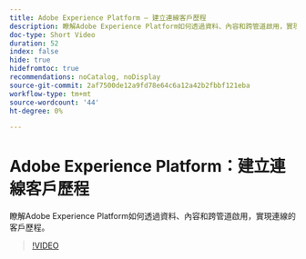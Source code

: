 ```yaml
---
title: Adobe Experience Platform — 建立連線客戶歷程
description: 瞭解Adobe Experience Platform如何透過資料、內容和跨管道啟用，實現連線的客戶歷程。
doc-type: Short Video
duration: 52
index: false
hide: true
hidefromtoc: true
recommendations: noCatalog, noDisplay
source-git-commit: 2af7500de12a9fd78e64c6a12a42b2fbbf121eba
workflow-type: tm+mt
source-wordcount: '44'
ht-degree: 0%

---
```



# Adobe Experience Platform：建立連線客戶歷程

瞭解Adobe Experience Platform如何透過資料、內容和跨管道啟用，實現連線的客戶歷程。

<!-- 62_S655_3442541_51_adobe-experience-platform-building-connected-customer-journeys -->
>[!VIDEO](https://video.tv.adobe.com/v/3458326/?learn=on&enablevpops=true)
